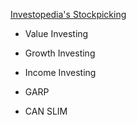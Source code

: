 [Investopedia's Stockpicking](http://www.investopedia.com/university/stockpicking/)
* Value Investing
* Growth Investing 
* Income Investing

* GARP
* CAN SLIM
